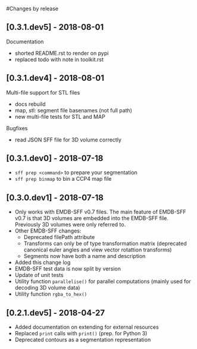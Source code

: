 #Changes by release

## [0.3.1.dev5] - 2018-08-01

Documentation

- shorted README.rst to render on pypi
- replaced todo with note in toolkit.rst

## [0.3.1.dev4] - 2018-08-01

Multi-file support for STL files

- docs rebuild
- map, stl: segment file basenames (not full path)
- new multi-file tests for STL and MAP

Bugfixes

- read JSON SFF file for 3D volume correctly

## [0.3.1.dev0] - 2018-07-18

- ``sff prep <command>`` to prepare your segmentation
- ``sff prep binmap`` to bin a CCP4 map file 


## [0.3.0.dev1] - 2018-07-18

- Only works with EMDB-SFF v0.7 files. The main feature of EMDB-SFF v0.7 is that 3D volumes are embedded into the EMDB-SFF file. Previously 3D volumes were only referred to.
- Other EMDB-SFF changes:
    - Deprecated filePath attribute
    - Transforms can only be of type transformation matrix (deprecated canonical euler angles and view vector rotattion transforms)
    - Segments now have both a name and description
- Added this change log 
- EMDB-SFF test data is now split by version
- Update of unit tests
- Utility function ``parallelise()`` for parallel computations (mainly used for decoding 3D volume data)
- Utility function ``rgba_to_hex()``

## [0.2.1.dev5] - 2018-04-27

- Added documentation on extending for external resources
- Replaced ``print`` calls with ``print()`` (prep. for Python 3)
- Deprecated contours as a segmentation representation

